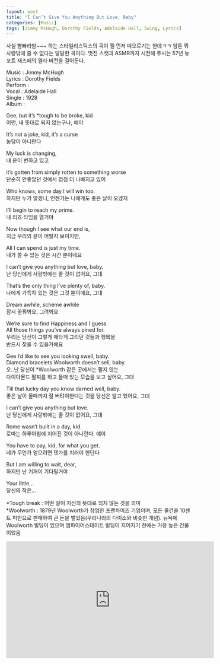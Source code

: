 ```yaml
---
layout: post
title: "I Can’t Give You Anything But Love, Baby"
categories: [Music]
tags: [Jimmy McHugh, Dorothy Fields, Adelaide Hall, Swing, Lyrics]
---
```


사실 빰빠라밤~~~ 하는 스타일리스틱스의 곡이 젤 먼저 떠오르기는 한데ㅋㅋ 암튼 뭐 사랑밖에 줄 수 없다는 달달한 곡이다. 멋진 스캣과 ASMR까지 시전해 주시는 57년 뉴포트 재즈페의 엘라 버전을 걸어둔다.

Music : Jimmy McHugh  
Lyrics : Dorothy Fields  
Perform :    
Vocal : Adelaide Hall  
Single : 1928   
Album :   

Gee, but it’s &#42;tough to be broke, kid  
이런, 내 뜻대로 되지 않는구나, 얘야  

It’s not a joke, kid, it’s a curse  
농담이 아니란다  

My luck is changing,  
내 운이 변하고 있고  

it’s gotten from simply rotten to something worse  
단순히 안좋았던 것에서 점점 더 나빠지고 있어  

Who knows, some day I will win too.  
하지만 누가 알겠니, 언젠가는 나에게도 좋은 날이 오겠지  

I’ll begin to reach my prime.  
내 리즈 타임을 열거야  

Now though I see what our end is,  
지금 우리의 끝이 어떨지 보이지만,  

All I can spend is just my time.  
내가 쓸 수 있는 것은 시간 뿐이네요  

I can’t give you anything but love, baby.  
난 당신에게 사랑밖에는 줄 것이 없어요, 그대  

That’s the only thing I’ve plenty of, baby.  
나에게 가득차 있는 것은 그것 뿐이에요, 그대  

Dream awhile, scheme awhile  
잠시 꿈꿔봐요, 그려봐요  

We’re sure to find Happiness and I guess  
All those things you’ve always pined for.  
우리는 당신이 그렇게 애타게 그리던 것들과 행복을  
반드시 찾을 수 있을거에요  

Gee I’d like to see you looking swell, baby.  
Diamond bracelets Woolworth doesn’t sell, baby.  
오..난 당신이 &#42;Woolworth 같은 곳에서는 팔지 않는  
다이아몬드 팔찌를 하고 들떠 있는 모습을 보고 싶어요, 그대  

Till that lucky day you know darned well, baby.  
좋은 날이 올때까지 잘 버텨야한다는 것을 당신은 알고 있어요, 그대  

I can’t give you anything but love.  
난 당신에게 사랑밖에는 줄 것이 없어요, 그대  

Rome wasn’t built in a day, kid.  
로마는 하루아침에 지어진 것이 아니란다. 얘야  

You have to pay, kid, for what you get.  
네가 무언가 얻으려면 댓가를 치러야 한단다  

But I am willing to wait, dear,  
하지만 난 기꺼이 기다릴거야  

Your little…  
당신의 작은…  

&#42;Tough break : 어떤 일이 자신의 뜻대로 되지 않는 것을 의미  
&#42;Woolworth : 1879년 Woolworth가 창업한 프랜차이즈 기업이며, 모든 물건을 10센트 미만으로 판매하여 큰 돈을 벌었음(우리나라의 다이소와 비슷한 개념). 뉴욕에 Woolworth 빌딩이 있으며 엠파이어스테이트 빌딩이 지어지기 전에는 가장 높은 건물이었음  

<iframe width="560" height="315" src="https://www.youtube.com/embed/94Hhu56EnAQ" title="YouTube video player" frameborder="0" allow="accelerometer; autoplay; clipboard-write; encrypted-media; gyroscope; picture-in-picture" allowfullscreen></iframe>
